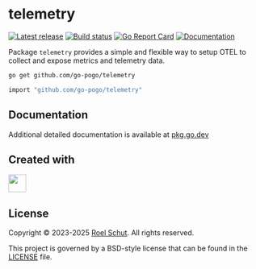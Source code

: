telemetry
=========
[![Latest release][latest-release-img]][latest-release-url]
[![Build status][build-status-img]][build-status-url]
[![Go Report Card][report-img]][report-url]
[![Documentation][doc-img]][doc-url]

[latest-release-img]: https://img.shields.io/github/release/go-pogo/telemetry.svg?label=latest

[latest-release-url]: https://github.com/go-pogo/telemetry/releases

[build-status-img]: https://github.com/go-pogo/telemetry/actions/workflows/test.yml/badge.svg

[build-status-url]: https://github.com/go-pogo/telemetry/actions/workflows/test.yml

[report-img]: https://goreportcard.com/badge/github.com/go-pogo/telemetry

[report-url]: https://goreportcard.com/report/github.com/go-pogo/telemetry

[doc-img]: https://godoc.org/github.com/go-pogo/telemetry?status.svg

[doc-url]: https://pkg.go.dev/github.com/go-pogo/telemetry


Package `telemetry` provides a simple and flexible way to setup OTEL to collect and expose metrics and telemetry data.

```sh
go get github.com/go-pogo/telemetry
```

```sh
import "github.com/go-pogo/telemetry"
```

## Documentation

Additional detailed documentation is available at [pkg.go.dev][doc-url]

## Created with

<a href="https://www.jetbrains.com/?from=go-pogo" target="_blank"><img src="https://resources.jetbrains.com/storage/products/company/brand/logos/GoLand_icon.png" width="35" /></a>

## License

Copyright © 2023-2025 [Roel Schut](https://roelschut.nl). All rights reserved.

This project is governed by a BSD-style license that can be found in the [LICENSE](LICENSE) file.
